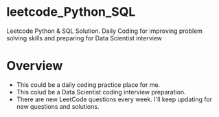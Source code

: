 # leetcode_Python_SQL
Leetcode Python & SQL Solution. Daily Coding for improving problem solving skills and preparing for Data Scientist interview

# Overview
- This could be a daily coding practice place for me.
- This colud be a Data Scientist coding interview preparation.
- There are new LeetCode questions every week. I'll keep updating for new questions and solutions.
